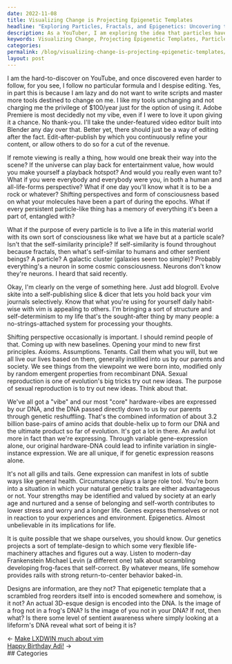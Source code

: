```yaml
---
date: 2022-11-08
title: Visualizing Change is Projecting Epigenetic Templates
headline: "Exploring Particles, Fractals, and Epigenetics: Uncovering the Power of Design in Our DNA"
description: As a YouTuber, I am exploring the idea that particles have memories, self-similarity is found throughout because of fractals, and that our DNA contains 3.2 billion base-pairs of amino acids. I am amazed by the implications of epigenetics and the power to shape ourselves and our environment. I'm also fascinated by the idea of life having a way of returning to the center, no matter what. Join me as I explore these ideas.
keywords: Visualizing Change, Projecting Epigenetic Templates, Particles, Memories, Self-Similarity, Fractals, DNA, Amino Acids, Epigenetics, Shaping, Environment, Michael Levin, Scrambling, Frog Faces, Self-Correcting, Designs, Encoded, DNA, Being
categories: 
permalink: /blog/visualizing-change-is-projecting-epigenetic-templates/
layout: post
---
```



I am the hard-to-discover on YouTube, and once discovered even harder to
follow, for you see, I follow no particular formula and I despise editing. Yes,
in part this is because I am lazy and do not want to write scripts and master
more tools destined to change on me. I like my tools unchanging and not
charging me the privilege of $100/year just for the option of using it. Adobe
Premiere is most decidedly not my vibe, even if I were to love it upon giving
it a chance. No thank-you. I'll take the under-featured video editor built into
Blender any day over that. Better yet, there should just be a way of editing
after the fact. Edit-after-publish by which you continuously refine your
content, or allow others to do so for a cut of the revenue.

If remote viewing is really a thing, how would one break their way into the
scene? If the universe can play back for entertainment value, how would you
make yourself a playback hotspot? And would you really even want to? What if
you were everybody and everybody were you, in both a human and all-life-forms
perspective? What if one day you'll know what it is to be a rock or whatever?
Shifting perspectives and form of consciousness based on what your molecules
have been a part of during the epochs. What if every persistent particle-like
thing has a memory of everything it's been a part of, entangled with?

What if the purpose of every particle is to live a life in this material world
with its own sort of consciousness like what we have but at a particle scale?
Isn't that the self-similarity principle? If self-similarity is found
throughout because fractals, then what's self-similar to humans and other
sentient beings? A particle? A galactic cluster (galaxies seem too simple)?
Probably everything's a neuron in some cosmic consciousness. Neurons don't know
they're neurons. I heard that said recently.

Okay, I'm clearly on the verge of something here. Just add blogroll. Evolve
skite into a self-publishing slice & dicer that lets you hold back your vim
journals selectively. Know that what you're using for yourself daily habit-wise
with vim is appealing to others. I'm bringing a sort of structure and
self-determinism to my life that's the sought-after thing by many people: a
no-strings-attached system for processing your thoughts.

Shifting perspective occasionally is important. I should remind people of that.
Coming up with new baselines. Opening your mind to new first principles.
Axioms. Assumptions. Tenants. Call them what you will, but we all live our
lives based on them, generally instilled into us by our parents and society. We
see things from the viewpoint we were born into, modified only by random
emergent properties from recombinant DNA. Sexual reproduction is one of
evolution's big tricks try out new ideas. The purpose of sexual reproduction is
to try out new ideas. Think about that.

We've all got a "vibe" and our most "core" hardware-vibes are expressed by our
DNA, and the DNA passed directly down to us by our parents through genetic
reshuffling. That's the combined information of about 3.2 billion base-pairs of
amino acids that double-helix up to form our DNA and the ultimate product so
far of evolution. It's got a lot in there. An awful lot more in fact than we're
expressing. Through variable gene-expression alone, our original hardware-DNA
could lead to infinite variation in single-instance expression. We are all
unique, if for genetic expression reasons alone.

It's not all gills and tails. Gene expression can manifest in lots of subtle
ways like general health. Circumstance plays a large role tool. You're born
into a situation in which your natural genetic traits are either advantageous
or not. Your strengths may be identified and valued by society at an early age
and nurtured and a sense of belonging and self-worth contributes to lower
stress and worry and a longer life. Genes express themselves or not in reaction
to your experiences and environment. Epigenetics. Almost unbelievable in its
implications for life.

It is quite possible that we shape ourselves, you should know. Our genetics
projects a sort of template-design to which some very flexible life-machinery
attaches and figures out a way. Listen to modern-day Frankenstein Michael Levin
(a different one) talk about scrambling developing frog-faces that
self-correct. By whatever means, life somehow provides rails with strong
return-to-center behavior baked-in.

Designs are information, are they not? That epigenetic template that a
scrambled frog reorders itself into is encoded somewhere and somehow, is it
not? An actual 3D-esque design is encoded into the DNA. Is the image of a frog
not in a frog's DNA? Is the image of you not in your DNA? If not, then what? Is
there some level of sentient awareness where simply looking at a lifeform's DNA
reveal what sort of being it is?


<div class="post-nav"><div class="post-nav-prev"><span class="arrow">&larr;&nbsp;</span><a href="make-lxdwin-much-about-vim">Make LXDWIN much about vim</a></div><div class="post-nav-next"><a href="happy-birthday-adi">Happy Birthday Adi!</a><span class="arrow">&nbsp;&rarr;</span></div></div>
## Categories

<ul></ul>